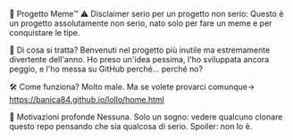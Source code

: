 🐸 Progetto Meme™️
⚠️ Disclaimer serio per un progetto non serio:
Questo è un progetto assolutamente non serio, nato solo per fare un meme e per conquistare le tipe.

🤡 Di cosa si tratta?
Benvenuti nel progetto più inutile ma estremamente divertente dell'anno.
Ho preso un'idea pessima, l'ho sviluppata ancora peggio, e l'ho messa su GitHub perché… perché no?

🛠️ Come funziona?
Molto male.
Ma se volete provarci comunque-> https://banica84.github.io/lollo/home.html

🧠 Motivazioni profonde
Nessuna.
Solo un sogno: vedere qualcuno clonare questo repo pensando che sia qualcosa di serio.
Spoiler: non lo è.
